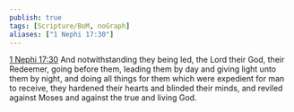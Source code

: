 ```yaml
---
publish: true
tags: [Scripture/BoM, noGraph]
aliases: ["1 Nephi 17:30"]
---
```

[1 Nephi 17:30](https://churchofjesuschrist.org/study/scriptures/bofm/1-ne/17?lang=eng&id=p30#p30) And notwithstanding they being led, the Lord their God, their Redeemer, going before them, leading them by day and giving light unto them by night, and doing all things for them which were expedient for man to receive, they hardened their hearts and blinded their minds, and reviled against Moses and against the true and living God.
